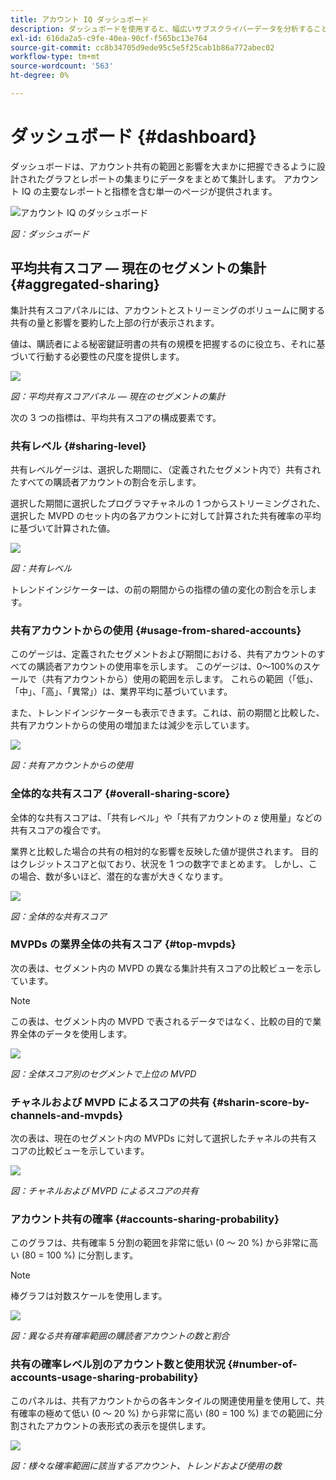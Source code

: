 ```yaml
---
title: アカウント IQ ダッシュボード
description: ダッシュボードを使用すると、幅広いサブスクライバーデータを分析することで、パスワード共有のインスタンスを特定できます。
exl-id: 616da2a5-c9fe-40ea-90cf-f565bc13e764
source-git-commit: cc8b34705d9ede95c5e5f25cab1b86a772abec02
workflow-type: tm+mt
source-wordcount: '563'
ht-degree: 0%

---
```


# ダッシュボード {#dashboard}

ダッシュボードは、アカウント共有の範囲と影響を大まかに把握できるように設計されたグラフとレポートの集まりにデータをまとめて集計します。 アカウント IQ の主要なレポートと指標を含む単一のページが提供されます。

![アカウント IQ のダッシュボード](assets/dashboard-capture.png)


*図：ダッシュボード*

## 平均共有スコア — 現在のセグメントの集計 {#aggregated-sharing}

集計共有スコアパネルには、アカウントとストリーミングのボリュームに関する共有の量と影響を要約した上部の行が表示されます。

値は、購読者による秘密鍵証明書の共有の規模を把握するのに役立ち、それに基づいて行動する必要性の尺度を提供します。

![](assets/aggregate-sharing-score.png)


*図：平均共有スコアパネル — 現在のセグメントの集計*

次の 3 つの指標は、平均共有スコアの構成要素です。

### 共有レベル {#sharing-level}

共有レベルゲージは、選択した期間に、（定義されたセグメント内で）共有されたすべての購読者アカウントの割合を示します。

選択した期間に選択したプログラマチャネルの 1 つからストリーミングされた、選択した MVPD のセット内の各アカウントに対して計算された共有確率の平均に基づいて計算された値。

![](assets/sharing-level.png)


*図：共有レベル*

トレンドインジケーターは、の前の期間からの指標の値の変化の割合を示します。

### 共有アカウントからの使用 {#usage-from-shared-accounts}

このゲージは、定義されたセグメントおよび期間における、共有アカウントのすべての購読者アカウントの使用率を示します。 このゲージは、0～100%のスケールで（共有アカウントから）使用の範囲を示します。 これらの範囲（「低」、「中」、「高」、「異常」）は、業界平均に基づいています。

また、トレンドインジケーターも表示できます。これは、前の期間と比較した、共有アカウントからの使用の増加または減少を示しています。

![](assets/usage-4mshared-accounts.png)


*図：共有アカウントからの使用*

### 全体的な共有スコア {#overall-sharing-score}

全体的な共有スコアは、「共有レベル」や「共有アカウントの z 使用量」などの共有スコアの複合です。

業界と比較した場合の共有の相対的な影響を反映した値が提供されます。 目的はクレジットスコアと似ており、状況を 1 つの数字でまとめます。 しかし、この場合、数が多いほど、潜在的な害が大きくなります。

![](assets/overall-sharing-score.png)


*図：全体的な共有スコア*

<!--### MVPDs in segment {#mvpd-in-segment}

It is a table of risk indices and accounts totals for the top MVPDs ranked by overall usage or account sharing.

![](assets/mvpds-in-segment.png)-->

### MVPDs の業界全体の共有スコア {#top-mvpds}

次の表は、セグメント内の MVPD の異なる集計共有スコアの比較ビューを示しています。

>[!NOTE]
>
>この表は、セグメント内の MVPD で表されるデータではなく、比較の目的で業界全体のデータを使用します。

![](assets/top-mvpds.png)


*図：全体スコア別のセグメントで上位の MVPD*

### チャネルおよび MVPD によるスコアの共有 {#sharin-score-by-channels-and-mvpds}

次の表は、現在のセグメント内の MVPDs に対して選択したチャネルの共有スコアの比較ビューを示しています。

![](assets/sharing-scores-by-channels-mvpds.png)


*図：チャネルおよび MVPD によるスコアの共有*

### アカウント共有の確率 {#accounts-sharing-probability}

このグラフは、共有確率 5 分割の範囲を非常に低い (0 ～ 20 %) から非常に高い (80 = 100 %) に分割します。

>[!NOTE]
>
>棒グラフは対数スケールを使用します。


![](assets/dashboard-ac-sharing-prob.png)


*図：異なる共有確率範囲の購読者アカウントの数と割合*

### 共有の確率レベル別のアカウント数と使用状況 {#number-of-accounts-usage-sharing-probability}

このパネルは、共有アカウントからの各キンタイルの関連使用量を使用して、共有確率の極めて低い (0 ～ 20 %) から非常に高い (80 = 100 %) までの範囲に分割されたアカウントの表形式の表示を提供します。

![](assets/no-acc-usage-prob-level.png)


*図：様々な確率範囲に該当するアカウント、トレンドおよび使用の数*

